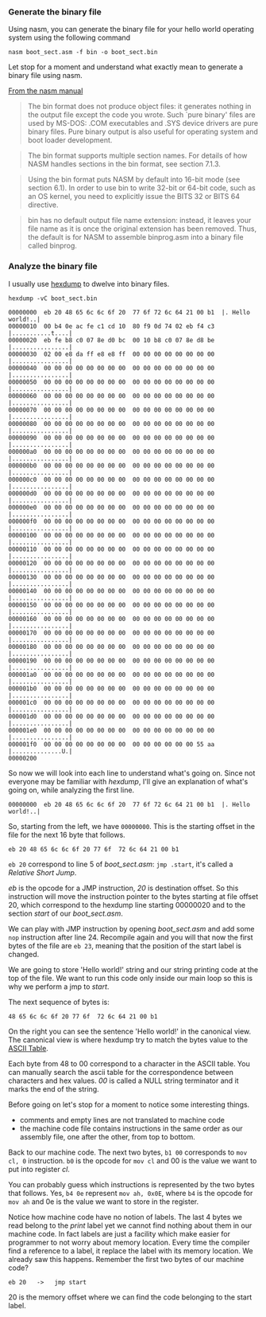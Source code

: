 ### Generate the binary file
Using nasm, you can generate the binary file for your hello world operating system
using the following command

	nasm boot_sect.asm -f bin -o boot_sect.bin

Let stop for a moment and understand what exactly mean to generate a binary
file using nasm.

[From the nasm manual](http://www.nasm.us/doc/nasmdoc7.html)

>The bin format does not produce object files: it generates nothing in the output file except the code you wrote. Such `pure binary' files are used by MS-DOS: .COM executables and .SYS device drivers are pure binary files. Pure binary output is also useful for operating system and boot loader development.

>The bin format supports multiple section names. For details of how NASM handles sections in the bin format, see section 7.1.3.

>Using the bin format puts NASM by default into 16-bit mode (see section 6.1). In order to use bin to write 32-bit or 64-bit code, such as an OS kernel, you need to explicitly issue the BITS 32 or BITS 64 directive.

>bin has no default output file name extension: instead, it leaves your file name as it is once the original extension has been removed. Thus, the default is for NASM to assemble binprog.asm into a binary file called binprog.

### Analyze the binary file

I usually use [hexdump](http://mylinuxbook.com/hexdump/) to dwelve into binary files.

    hexdump -vC boot_sect.bin 

    00000000  eb 20 48 65 6c 6c 6f 20  77 6f 72 6c 64 21 00 b1  |. Hello world!..|
    00000010  00 b4 0e ac fe c1 cd 10  80 f9 0d 74 02 eb f4 c3  |...........t....|
    00000020  eb fe b8 c0 07 8e d0 bc  00 10 b8 c0 07 8e d8 be  |................|
    00000030  02 00 e8 da ff e8 e8 ff  00 00 00 00 00 00 00 00  |................|
    00000040  00 00 00 00 00 00 00 00  00 00 00 00 00 00 00 00  |................|
    00000050  00 00 00 00 00 00 00 00  00 00 00 00 00 00 00 00  |................|
    00000060  00 00 00 00 00 00 00 00  00 00 00 00 00 00 00 00  |................|
    00000070  00 00 00 00 00 00 00 00  00 00 00 00 00 00 00 00  |................|
    00000080  00 00 00 00 00 00 00 00  00 00 00 00 00 00 00 00  |................|
    00000090  00 00 00 00 00 00 00 00  00 00 00 00 00 00 00 00  |................|
    000000a0  00 00 00 00 00 00 00 00  00 00 00 00 00 00 00 00  |................|
    000000b0  00 00 00 00 00 00 00 00  00 00 00 00 00 00 00 00  |................|
    000000c0  00 00 00 00 00 00 00 00  00 00 00 00 00 00 00 00  |................|
    000000d0  00 00 00 00 00 00 00 00  00 00 00 00 00 00 00 00  |................|
    000000e0  00 00 00 00 00 00 00 00  00 00 00 00 00 00 00 00  |................|
    000000f0  00 00 00 00 00 00 00 00  00 00 00 00 00 00 00 00  |................|
    00000100  00 00 00 00 00 00 00 00  00 00 00 00 00 00 00 00  |................|
    00000110  00 00 00 00 00 00 00 00  00 00 00 00 00 00 00 00  |................|
    00000120  00 00 00 00 00 00 00 00  00 00 00 00 00 00 00 00  |................|
    00000130  00 00 00 00 00 00 00 00  00 00 00 00 00 00 00 00  |................|
    00000140  00 00 00 00 00 00 00 00  00 00 00 00 00 00 00 00  |................|
    00000150  00 00 00 00 00 00 00 00  00 00 00 00 00 00 00 00  |................|
    00000160  00 00 00 00 00 00 00 00  00 00 00 00 00 00 00 00  |................|
    00000170  00 00 00 00 00 00 00 00  00 00 00 00 00 00 00 00  |................|
    00000180  00 00 00 00 00 00 00 00  00 00 00 00 00 00 00 00  |................|
    00000190  00 00 00 00 00 00 00 00  00 00 00 00 00 00 00 00  |................|
    000001a0  00 00 00 00 00 00 00 00  00 00 00 00 00 00 00 00  |................|
    000001b0  00 00 00 00 00 00 00 00  00 00 00 00 00 00 00 00  |................|
    000001c0  00 00 00 00 00 00 00 00  00 00 00 00 00 00 00 00  |................|
    000001d0  00 00 00 00 00 00 00 00  00 00 00 00 00 00 00 00  |................|
    000001e0  00 00 00 00 00 00 00 00  00 00 00 00 00 00 00 00  |................|
    000001f0  00 00 00 00 00 00 00 00  00 00 00 00 00 00 55 aa  |..............U.|
    00000200


So now we will look into each line to understand what's going on.
Since not everyone may be familiar with *hexdump*, I'll give an explanation of what's going
on, while analyzing the first line.

    00000000  eb 20 48 65 6c 6c 6f 20  77 6f 72 6c 64 21 00 b1  |. Hello world!..|

So, starting from the left, we have `00000000`.
This is the starting offset in the file for the next 16 byte that follows.

    eb 20 48 65 6c 6c 6f 20 77 6f  72 6c 64 21 00 b1

`eb 20` correspond to line 5 of *boot_sect.asm*: `jmp .start`, it's called a *Relative Short Jump*.

*eb* is the opcode for a JMP instruction, *20* is destination offset.
So this instruction will move the instruction pointer to the bytes starting at file offset 20,
which correspond to the hexdump line starting 00000020 and to the section *start* of our *boot_sect.asm*.

We can play with JMP instruction by opening *boot_sect.asm* and add some `nop` instruction after line 24.
Recompile again and you will that now the first bytes of the file are `eb 23`, meaning that the position
of the start label is changed.

We are going to store 'Hello world!' string and our string printing code at the top of the file.
We want to run this code only inside our main loop so this is why we perform a jmp to *start*.

The next sequence of bytes is:

    48 65 6c 6c 6f 20 77 6f  72 6c 64 21 00 b1

On the right you can see the sentence 'Hello world!' in the canonical view.
The canonical view is where hexdump try to match the bytes value to the 
[ASCII Table](http://web.cs.mun.ca/~michael/c/ascii-table.html).

Each byte from 48 to 00 correspond to a character in the ASCII table. You can
manually search the ascii table for the correspondence between characters and hex values.
*00* is called a NULL string terminator and it marks the end of the string.

Before going on let's stop for a moment to notice some interesting things.

- comments and empty lines are not translated to machine code
- the machine code file contains instructions in the same order as our assembly file, one after the other, from 
top to bottom.

Back to our machine code.
The next two bytes, `b1 00` corresponds to `mov cl, 0` instruction.
`b0` is the opcode for `mov cl` and 00 is the value we want to put into register *cl*.

You can probably guess which instructions is represented by the two bytes that follows.
Yes, `b4 0e` represent `mov ah, 0x0E`, where `b4` is the opcode for `mov ah` and 0e is the value we 
want to store in the register.

Notice how machine code have no notion of labels. The last 4 bytes we read belong to the *print* label yet we cannot find nothing about them in our machine code. In fact labels are just a facility which make easier for programmer to not worry about memory location. 
Every time the compiler find a reference to a label, it replace the label with its memory location. We already saw this happens. Remember the first two bytes of our machine code? 

    eb 20   ->   jmp start

20 is the memory offset where we can find the code belonging to the start label.
